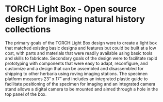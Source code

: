 # TORCH Light Box - Open source design for imaging natural history collections
The primary goals of the TORCH Light Box design were to create a light box that matched existing basic designs and features but could be built at a low cost, with parts and materials that were readily available using basic tools and skills to fabricate. Secondary goals of the design were to facilitate rapid prototyping with components that were easy to adapt, reconfigure, and customize and a design that can be assembled and disassembled for shipping to other herbaria using roving imaging stations. The specimen platform measures 23” x 17” and includes an integrated plastic guide to facilitate positioning of the specimen for imaging and an integrated camera stand allows a digital camera to be mounted and aimed through a hole in the top panel of the box.


